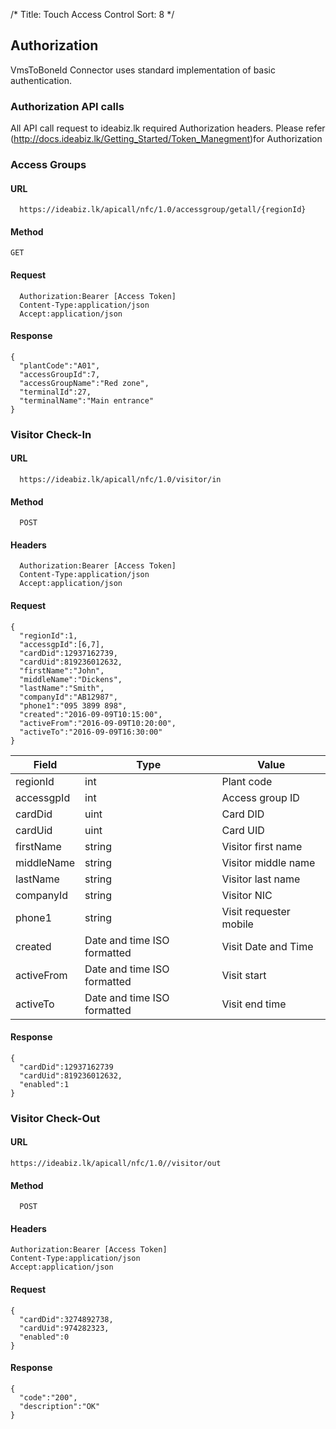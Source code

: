 ﻿/*
Title: Touch Access Control
Sort: 8
*/

## Authorization

VmsToBoneId Connector uses standard implementation of basic authentication.

### Authorization API calls
All API call request to ideabiz.lk required Authorization headers. Please refer (http://docs.ideabiz.lk/Getting_Started/Token_Manegment)for Authorization


### Access Groups

#### URL
```
  https://ideabiz.lk/apicall/nfc/1.0/accessgroup/getall/{regionId}
```
#### Method
```
GET
```
#### Request
```
  Authorization:Bearer [Access Token]
  Content-Type:application/json
  Accept:application/json
```  
#### Response
```
{
  "plantCode":"A01",
  "accessGroupId":7,
  "accessGroupName":"Red zone",
  "terminalId":27,
  "terminalName":"Main entrance"
}

```
### Visitor Check-In
#### URL
```
  https://ideabiz.lk/apicall/nfc/1.0/visitor/in
```
#### Method
```
  POST
```

#### Headers
```
  Authorization:Bearer [Access Token]
  Content-Type:application/json
  Accept:application/json
```
#### Request
```
{
  "regionId":1,
  "accessgpId":[6,7],
  "cardDid":12937162739,
  "cardUid":819236012632,
  "firstName":"John",
  "middleName":"Dickens",
  "lastName":"Smith",
  "companyId":"AB12987",
  "phone1":"095 3899 898",
  "created":"2016-09-09T10:15:00",
  "activeFrom":"2016-09-09T10:20:00",
  "activeTo":"2016-09-09T16:30:00"
}
```

  |    Field         |    Type                           |    Value                     |
  |------------------|-----------------------------------|------------------------------|
  |    regionId      |    int                            |    Plant code                |
  |    accessgpId    |    int                            |    Access group ID           |
  |    cardDid       |    uint                           |    Card DID                  |
  |    cardUid       |    uint                           |    Card UID                  |
  |    firstName     |    string                         |    Visitor first name        |
  |    middleName    |    string                         |    Visitor middle name       |
  |    lastName      |    string                         |    Visitor last name         |
  |    companyId     |    string                         |    Visitor NIC               |
  |    phone1        |    string                         |    Visit requester mobile    |
  |    created       |    Date and time ISO formatted    |    Visit Date and Time       |
  |    activeFrom    |    Date and time ISO formatted    |    Visit start               |
  |    activeTo      |    Date and time ISO formatted    |    Visit end time            |


#### Response
```
{
  "cardDid":12937162739
  "cardUid":819236012632,
  "enabled":1
}

```
### Visitor Check-Out

#### URL
```
https://ideabiz.lk/apicall/nfc/1.0//visitor/out
```
#### Method
```
  POST
```
#### Headers
```
Authorization:Bearer [Access Token]
Content-Type:application/json
Accept:application/json

```
#### Request
```
{
  "cardDid":3274892738,
  "cardUid":974282323,
  "enabled":0
}

```

#### Response
```
{
  "code":"200",
  "description":"OK"
}

```

